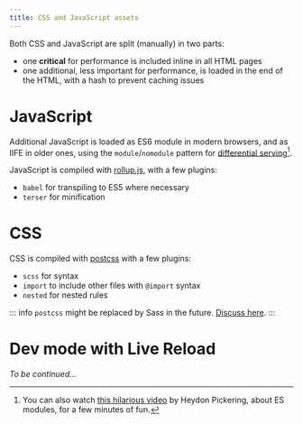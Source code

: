 ```yaml
---
title: CSS and JavaScript assets
---
```


Both CSS and JavaScript are split (manually) in two parts:

- one **critical** for performance is included inline in all HTML pages
- one additional, less important for performance, is loaded in the end of the HTML, with a hash to prevent caching issues

# JavaScript

Additional JavaScript is loaded as ES6 module in modern browsers, and as IIFE in older ones, using the `module`/`nomodule` pattern for [differential serving](https://css-tricks.com/differential-serving/)[^modules].

[^modules]: You can also watch [this hilarious video](https://www.youtube.com/watch?v=dAIckpwW9ds) by Heydon Pickering, about ES modules, for a few minutes of fun.

JavaScript is compiled with [rollup.js](https://rollupjs.org/), with a few plugins:

- `babel` for transpiling to ES5 where necessary
- `terser` for minification

# CSS

CSS is compiled with [postcss](https://postcss.org/) with a few plugins:

- `scss` for syntax
- `import` to include other files with `@import` syntax
- `nested` for nested rules

::: info
`postcss` might be replaced by Sass in the future. [Discuss here](https://github.com/nhoizey/pack11ty/issues/6).
:::

# Dev mode with Live Reload

_To be continued…_
